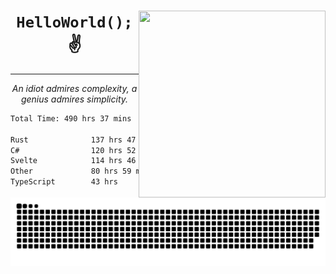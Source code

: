 <div text-align="center">
    <img src="https://i.imgur.com/h1q15Kt.gife" align="right" width="299" height="299">
    <h1 align="center"><code>HelloWorld();</code> ✌️</h1>
    <hr>
    <p align="center"><i>An idiot admires complexity, a genius admires simplicity.</i></p>
</div>

<!--START_SECTION:waka-->

```txt
Total Time: 490 hrs 37 mins

Rust              137 hrs 47 mins ██████░░░░░░░░░░░░░░░░░░░   24.10 %
C#                120 hrs 52 mins █████▒░░░░░░░░░░░░░░░░░░░   21.14 %
Svelte            114 hrs 46 mins █████░░░░░░░░░░░░░░░░░░░░   20.08 %
Other             80 hrs 59 mins  ███▓░░░░░░░░░░░░░░░░░░░░░   14.17 %
TypeScript        43 hrs          ██░░░░░░░░░░░░░░░░░░░░░░░   07.52 %
```

<!--END_SECTION:waka-->

<picture>
  <source media="(prefers-color-scheme: dark)" srcset="https://raw.githubusercontent.com/Somfic/Somfic/main/github-contribution-grid-snake-dark.svg">
  <source media="(prefers-color-scheme: light)" srcset="https://raw.githubusercontent.com/Somfic/Somfic/main/github-contribution-grid-snake.svg">
  <img alt="github contribution grid snake animation" src="https://raw.githubusercontent.com/Somfic/Somfic/main/github-contribution-grid-snake.svg">
</picture>
